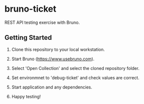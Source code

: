 # bruno-ticket

REST API testing exercise with Bruno.

## Getting Started

1. Clone this repository to your local workstation.

2. Start Bruno (https://www.usebruno.com).

3. Select 'Open Collection' and select the cloned repository folder. 

4. Set environmnet to 'debug-ticket' and check values are correct.

5. Start application and any dependencies.

6. Happy testing!
